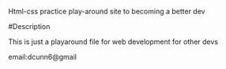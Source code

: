 Html-css practice play-around site to becoming a better dev

#Description

This is just a playaround file for web development for other devs

email:dcunn6@gmail
